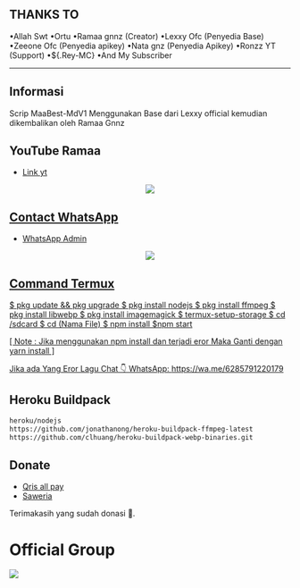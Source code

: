 
## THANKS TO
   •Allah Swt
   •Ortu
   •Ramaa gnnz (Creator)
   •Lexxy Ofc (Penyedia Base)
   •Zeeone Ofc (Penyedia apikey)
   •Nata gnz (Penyedia Apikey)
   •Ronzz YT (Support)
   •${.Rey-MC}
   •And My Subscriber 

---

## Informasi
Scrip MaaBest-MdV1 Menggunakan Base dari Lexxy official kemudian dikembalikan oleh Ramaa Gnnz

## YouTube Ramaa
- [Link yt](https://youtube.com/@ramaagnnz961?si=EnSIkaIECMiOmarE)

<p align="center">
<a href="https://youtube.com/@ramaagnnz961?si=EnSIkaIECMiOmarE"><img src="https://telegra.ph/file/bbabc9951ac56bea354b9.jpg" />
</p>

## Contact WhatsApp 
- [WhatsApp Admin](https://wa.me/6285870208152)

<p align="center">
<a href="https://wa.me/6285791220179"><img src="https://telegra.ph/file/bbabc9951ac56bea354b9.jpg" />
</p>

## Command Termux
$ pkg update && pkg upgrade
$ pkg install nodejs
$ pkg install ffmpeg 
$ pkg install libwebp 
$ pkg install imagemagick 
$ termux-setup-storage
$ cd /sdcard
$ cd (Nama File)
$ npm install 
$npm start

[ Note : Jika menggunakan npm install dan terjadi eror
Maka Ganti dengan yarn install ]

Jika ada Yang Eror Lagu Chat 👇
WhatsApp: https://wa.me/6285791220179

## Heroku Buildpack
```bash
heroku/nodejs
https://github.com/jonathanong/heroku-buildpack-ffmpeg-latest
https://github.com/clhuang/heroku-buildpack-webp-binaries.git
```

## Donate
- [Qris all pay](https://telegra.ph/file/01ad28fe8c110ce351f8a.jpg)
- [Saweria](https://saweria.co/Ramaa1)

Terimakasih yang sudah donasi 🙏.

# Official Group
<a href="https://chat.whatsapp.com/JV5smoadAgJ7hnarEDnZ0a"><img src="https://img.shields.io/badge/Alphabot Support-25D366?style=for-the-badge&logo=whatsapp&logoColor=white" />



